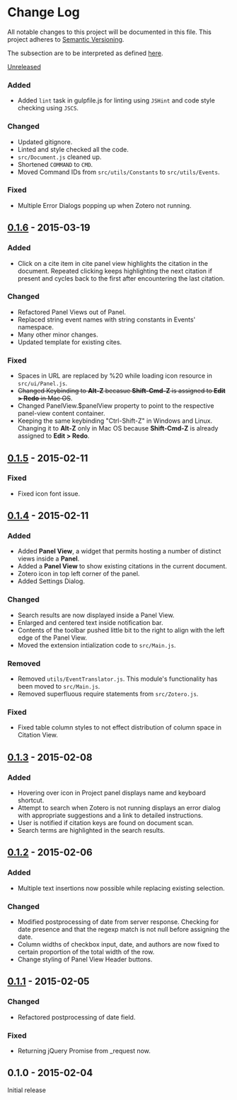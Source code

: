 # Change Log
All notable changes to this project will be documented in this file.
This project adheres to [Semantic Versioning](http://semver.org/).

The subsection are to be interpreted as defined [here](http://keepachangelog.com/).

[Unreleased][unreleased]

### Added
- Added `lint` task in gulpfile.js for linting using `JSHint` and code
  style checking using `JSCS`.

### Changed
- Updated gitignore.
- Linted and style checked all the code.
- `src/Document.js` cleaned up.
- Shortened `COMMAND` to `CMD`.
- Moved Command IDs from `src/utils/Constants` to `src/utils/Events`.

### Fixed
- Multiple Error Dialogs popping up when Zotero not running.

## [0.1.6] - 2015-03-19

### Added
- Click on a cite item in cite panel view highlights
  the citation in the document. Repeated clicking keeps
  highlighting the next citation if present and cycles
  back to the first after encountering the last citation.

### Changed
- Refactored Panel Views out of Panel.
- Replaced string event names with string constants in
  Events' namespace.
- Many other minor changes.
- Updated template for existing cites.

### Fixed
- Spaces in URL are replaced by %20 while loading icon
  resource in `src/ui/Panel.js`.
- ~~Changed Keybinding to **Alt-Z** becasue **Shift-Cmd-Z**
  is assigned to **Edit > Redo** in Mac OS~~.
- Changed PanelView.$panelView property to point to the
  respective panel-view content container.
- Keeping the same keybinding "Ctrl-Shift-Z" in Windows and
  Linux. Changing it to **Alt-Z** only in Mac OS because
  **Shift-Cmd-Z** is already assigned to **Edit > Redo**.

## [0.1.5] - 2015-02-11

### Fixed
- Fixed icon font issue.

## [0.1.4] - 2015-02-11

### Added
- Added **Panel View**, a widget that permits hosting a
  number of distinct views inside a **Panel**.
- Added a **Panel View** to show existing citations in
  the current document.
- Zotero icon in top left corner of the panel.
- Added Settings Dialog.

### Changed
- Search results are now displayed inside a Panel View.
- Enlarged and centered text inside notification bar.
- Contents of the toolbar pushed little bit to the right
  to align with the left edge of the Panel View.
- Moved the extension intialization code to `src/Main.js`.

### Removed
- Removed `utils/EventTranslator.js`. This module's
  functionality has been moved to `src/Main.js`.
- Removed superfluous require statements from `src/Zotero.js`.

### Fixed
- Fixed table column styles to not effect distribution
  of column space in Citation View.

## [0.1.3] - 2015-02-08

### Added
- Hovering over icon in Project panel displays name and
  keyboard shortcut.
- Attempt to search when Zotero is not running displays
  an error dialog with appropriate suggestions and a
  link to detailed instructions.
- User is notified if citation keys are found on document
  scan.
- Search terms are highlighted in the search results.

## [0.1.2] - 2015-02-06

### Added
- Multiple text insertions now possible while replacing
  existing selection.

### Changed
- Modified postprocessing of date from server response.
  Checking for date presence and that the regexp match
  is not null before assigning the date.
- Column widths of checkbox input, date, and authors are
  now fixed to certain proportion of the total width of
  the row.
- Change styling of Panel View Header buttons.

## [0.1.1] - 2015-02-05

### Changed
- Refactored postprocessing of date field.

### Fixed
- Returning jQuery Promise from _request now.


## 0.1.0 - 2015-02-04
Initial release

[unreleased]: https://github.com/baig/brackets-zotero/compare/0.1.6...HEAD
[0.1.6]: https://github.com/baig/brackets-zotero/compare/0.1.5...0.1.6
[0.1.5]: https://github.com/baig/brackets-zotero/compare/0.1.4...0.1.5
[0.1.4]: https://github.com/baig/brackets-zotero/compare/0.1.3...0.1.4
[0.1.3]: https://github.com/baig/brackets-zotero/compare/0.1.2...0.1.3
[0.1.2]: https://github.com/baig/brackets-zotero/compare/0.1.1...0.1.2
[0.1.1]: https://github.com/baig/brackets-zotero/compare/0.1.0...0.1.1
